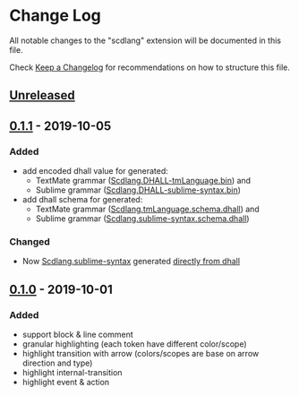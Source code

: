 # Change Log

All notable changes to the "scdlang" extension will be documented in this file.

Check [Keep a Changelog](http://keepachangelog.com/) for recommendations on how to structure this file.

## [Unreleased]

## [0.1.1] - 2019-10-05
### Added
- add encoded dhall value for generated:
  - TextMate grammar ([Scdlang.DHALL-tmLanguage.bin]) and
  - Sublime grammar  ([Scdlang.DHALL-sublime-syntax.bin])
- add dhall schema for generated:
  - TextMate grammar ([Scdlang.tmLanguage.schema.dhall]) and
  - Sublime grammar  ([Scdlang.sublime-syntax.schema.dhall])

### Changed
- Now [Scdlang.sublime-syntax] generated [directly from dhall](syntaxes/Scdlang.sublime-syntax.dhall)

[Scdlang.sublime-syntax]: https://github.com/DrSensor/scdlang-vscode/releases/download/v0.1.1/Scdlang.sublime-syntax
[Scdlang.DHALL-tmLanguage.bin]: https://github.com/DrSensor/scdlang-vscode/releases/download/v0.1.1/Scdlang.DHALL-tmLanguage.bin
[Scdlang.DHALL-sublime-syntax.bin]: https://github.com/DrSensor/scdlang-vscode/releases/download/v0.1.1/Scdlang.DHALL-sublime-syntax.bin
[Scdlang.tmLanguage.schema.dhall]: https://github.com/DrSensor/scdlang-vscode/releases/download/v0.1.1/Scdlang.tmLanguage.schema.dhall
[Scdlang.sublime-syntax.schema.dhall]: https://github.com/DrSensor/scdlang-vscode/releases/download/v0.1.1/Scdlang.sublime-syntax.schema.dhall

## [0.1.0] - 2019-10-01
### Added
- support block & line comment
- granular highlighting (each token have different color/scope)
- highlight transition with arrow (colors/scopes are base on arrow direction and type)
- highlight internal-transition
- highlight event & action

[Unreleased]: https://github.com/olivierlacan/keep-a-changelog/compare/v0.1.1...HEAD
[0.1.1]: https://github.com/olivierlacan/keep-a-changelog/releases/tag/v0.1.1
[0.1.0]: https://github.com/olivierlacan/keep-a-changelog/releases/tag/v0.1.0